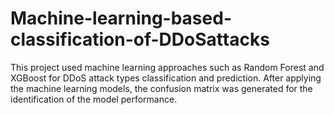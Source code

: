# Machine-learning-based-classification-of-DDoSattacks
This project used machine learning approaches such as Random Forest and XGBoost for DDoS attack types classification and prediction. After applying the machine learning models, the confusion matrix was generated for the identification of the model performance.
